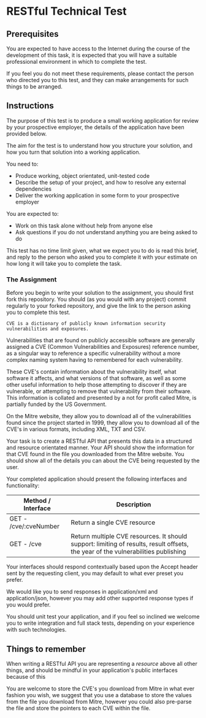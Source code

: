 # RESTful Technical Test

## Prerequisites

You are expected to have access to the Internet during the course of the development of this task, it is expected that you will have a suitable professional environment in which to complete the test.

If you feel you do not meet these requirements, please contact the person who directed you to this test, and they can make arrangements for such things to be arranged.

## Instructions

The purpose of this test is to produce a small working application for review by your prospective employer, the details of the application have been provided below.

The aim for the test is to understand how you structure your solution, and how you turn that solution into a working application. 

You need to:

* Produce working, object orientated, unit-tested code
* Describe the setup of your project, and how to resolve any external dependencies 
* Deliver the working application in some form to your prospective employer

You are expected to:

* Work on this task alone without help from anyone else
* Ask questions if you do not understand anything you are being asked to do

This test has no time limit given, what we expect you to do is read this brief, and reply to the person who asked you to complete it with your estimate on how long it will take you to complete the task.

### The Assignment

Before you begin to write your solution to the assignment, you should first fork this repository. You should (as you would with any project) commit regularly to your forked repository, and give the link to the person asking you to complete this test.

`CVE is a dictionary of publicly known information security vulnerabilities and exposures.`

Vulnerabilities that are found on publicly accessible software are generally assigned a CVE (Common Vulnerabilities and Exposures) reference number, as a singular way to reference a specific vulnerability without a more complex naming system having to remembered for each vulnerability.

These CVE's contain information about the vulnerability itself, what software it affects, and what versions of that software, as well as some other useful information to help those attempting to discover if they are vulnerable, or attempting to remove that vulnerability from their software. This information is collated and presented by a not for profit called Mitre, is partially funded by the US Government. 

On the Mitre website, they allow you to download all of the vulnerabilities found since the project started in 1999, they allow you to download all of the CVE's in various formats, including XML, TXT and CSV. 

Your task is to create a RESTful API that presents this data in a structured and resource orientated manner. Your API should show the information for that CVE found in the file you downloaded from the Mitre website. You should show all of the details you can about the CVE being requested by the user.

Your completed application should present the following interfaces and functionality:

| Method / Interface  | Description |
| ------------------- | ------------- |
| GET - /cve/:cveNumber  | Return a single CVE resource  |
| GET - /cve  | Return multiple CVE resources. It should support: limiting of results, result offsets, the year of the vulnerabilities publishing  |

Your interfaces should respond contextually based upon the Accept header sent by the requesting client, you may default to what ever preset you prefer.

We would like you to send responses in application/xml and application/json, however you may add other supported response types if you would prefer.

You should unit test your application, and if you feel so inclined we welcome you to write integration and full stack tests, depending on your experience with such technologies.

## Things to remember

When writing a RESTful API you are representing a *resource* above all other things, and should be mindful in your application's public interfaces because of this

You are welcome to store the CVE's you download from Mitre in what ever fashion you wish, we suggest that you use a database to store the values from the file you download from Mitre, however you could also pre-parse the file and store the pointers to each CVE within the file.


